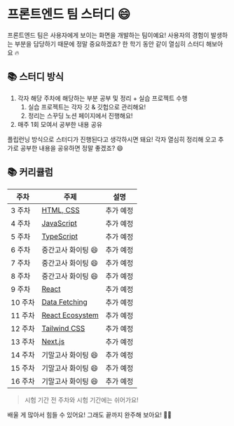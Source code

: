 # 프론트엔드 팀 스터디 😄

프론트엔드 팀은 사용자에게 보이는 화면을 개발하는 팀이예요! 사용자의 경험이 발생하는 부분을 담당하기 때문에 정말 중요하겠죠? 한 학기 동안 같이 열심히 스터디 해보아요 🔥

## 📚 스터디 방식

1. 각자 해당 주차에 해당하는 부분 공부 및 정리 + 실습 프로젝트 수행
   1. 실습 프로젝트는 각자 깃 & 깃헙으로 관리해요!
   2. 정리는 스꾸딩 노션 페이지에서 진행해요!
2. 매주 1회 모여서 공부한 내용 공유

플립런닝 방식으로 스터디가 진행된다고 생각하시면 돼요! 각자 열심히 정리해 오고 추가로 공부한 내용을 공유하면 정말 좋겠죠? 😄

## 📚 커리큘럼

| 주차    | 주제                                           | 설명      |
| ------- | ---------------------------------------------- | --------- |
| 3 주차  | [HTML, CSS](./1.%20HTML,%20CSS.md)             | 추가 예정 |
| 4 주차  | [JavaScript](./2.%20JavaScript.md)             | 추가 예정 |
| 5 주차  | [TypeScript](./3.%20TypeScript.md)             | 추가 예정 |
| 6 주차  | 중간고사 화이팅 😄                             | 추가 예정 |
| 7 주차  | 중간고사 화이팅 😄                             | 추가 예정 |
| 8 주차  | 중간고사 화이팅 😄                             | 추가 예정 |
| 9 주차  | [React](./4.%20React.md)                       | 추가 예정 |
| 10 주차 | [Data Fetching](./5.%20Data%20Fetching.md)     | 추가 예정 |
| 11 주차 | [React Ecosystem](./6.%20React%20Ecosystem.md) | 추가 예정 |
| 12 주차 | [Tailwind CSS](./7.%20Tailwind%20CSS.md)       | 추가 예정 |
| 13 주차 | [Next.js](./8.%20Next.js.md)                   | 추가 예정 |
| 14 주차 | 기말고사 화이팅 😄                             | 추가 예정 |
| 15 주차 | 기말고사 화이팅 😄                             | 추가 예정 |
| 16 주차 | 기말고사 화이팅 😄                             | 추가 예정 |

> 시험 기간 전 주차와 시험 기간에는 쉬어가요!

배울 게 많아서 힘들 수 있어요! 그래도 끝까지 완주해 보아요! 🏃‍♀️

